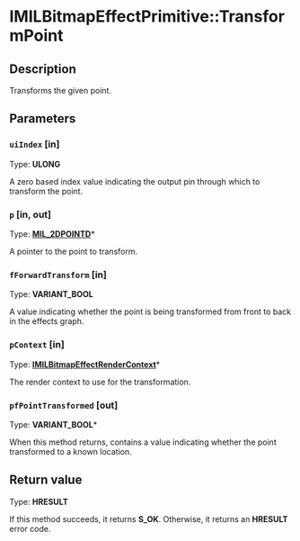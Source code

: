 # IMILBitmapEffectPrimitive::TransformPoint

## Description

Transforms the given point.

## Parameters

### `uiIndex` [in]

Type: **ULONG**

A zero based index value indicating the output pin through which to transform the point.

### `p` [in, out]

Type: **[MIL_2DPOINTD](https://learn.microsoft.com/previous-versions/windows/desktop/api/mileffects/ns-mileffects-milpoint2d)***

A pointer to the point to transform.

### `fForwardTransform` [in]

Type: **VARIANT_BOOL**

A value indicating whether the point is being transformed from front to back in the effects graph.

### `pContext` [in]

Type: **[IMILBitmapEffectRenderContext](https://learn.microsoft.com/previous-versions/windows/desktop/api/mileffects/nn-mileffects-imilbitmapeffectrendercontext)***

The render context to use for the transformation.

### `pfPointTransformed` [out]

Type: **VARIANT_BOOL***

When this method returns, contains a value indicating whether the point transformed to a known location.

## Return value

Type: **HRESULT**

If this method succeeds, it returns **S_OK**. Otherwise, it returns an **HRESULT** error code.